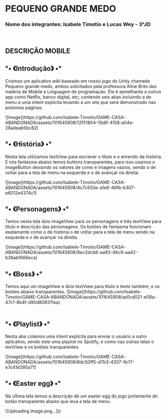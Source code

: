 <h1>PEQUENO GRANDE MEDO</h1>
<h3> Nome dos integrantes: Isabele Timotio e Lucas Wey - 3°JD </h3>
<br>
<h2>DESCRIÇÃO MOBILE</h2>
<h2>°• 《Introdução》 •°</h2>
<p> Criamos um aplicativo wiki baseado em nosso jogo do Unity chamado Pequeno grande medo, ambos solicitados pela professora Aline Brito das matéria de Mobile e Linguagem de programação.
Ele é semelhante a outros app como Netflix, banco digital, etc; contendo seis abas incluindo a de menu e uma intent explícita levando a um site que será demonstrado nas próximas páginas. </p>
![image](https://github.com/Isabele-Timotio/GAME-CASA-ABANDONADA/assets/101645908/12f51804-10d9-4158-a04e-28adeab5bc82)

<br>


<h2>°• 《História》 •° </h2>
<p> Nesta tela utilizamos textView para escrever o título e o enrendo da história. E nós fantasma abaixo temos buttons transparentes, para isso usamos o imageButton deixando os valores de cores e imagens vazios, sendo o de voltar para a tela de menu na esquerda e o de avançar na direita. </p>
![image](https://github.com/Isabele-Timotio/GAME-CASA-ABANDONADA/assets/101645908/4c7c933e-a1e6-46fb-b307-e6012e4374c1)

<br>

<h2>°• 《Personagens》 •° </h2>
<p> Temos nesta tela dois imageView para os personagens e três textView para título e descrição das personagens. Os botões de fantasma funcionam exatamente como o de história o de voltar para a tela de menu sendo na esquerda e o de avançar na direita. </p>
![image](https://github.com/Isabele-Timotio/GAME-CASA-ABANDONADA/assets/101645908/9ec2dcb6-aa93-46c9-aa42-b38ab1666ece)

<br>

<h2>°• 《Boss》 •°</h2>
Temos aqui um imageView e dois textView para título e texto também, e os botões abaixo transparentes. 
![image](https://github.com/Isabele-Timotio/GAME-CASA-ABANDONADA/assets/101645908/ad1cd021-e08a-47c1-8b4f-d90d808311ea)

<br>
<br>

<h2>°• 《Playlist》 •°</h2>
<p> Nesta aba colamos uma intent explícita para enviar o usuário a outro aplicativo, sendo este uma playlist no Spotify, e como nas outras telas o textView e os botões transparentes. </p>
![image](https://github.com/Isabele-Timotio/GAME-CASA-ABANDONADA/assets/101645908/8dc50ff5-d7b3-4207-9c17-e7c41d395a71)

<br>

<h2>°• 《Easter egg》 •°</h2>
<p> Na última tela temos a descrição de um easter egg do jogo juntamente do botão transparente abaixo que leva a tela de menu. </p>
![Uploading image.png…]()

